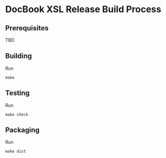 DocBook XSL Release Build Process
=================================

Prerequisites
-------------

TBD

Building
--------

Run

  `make`

Testing
-------

Run

  `make check`

Packaging
---------

Run

  `make dist`
